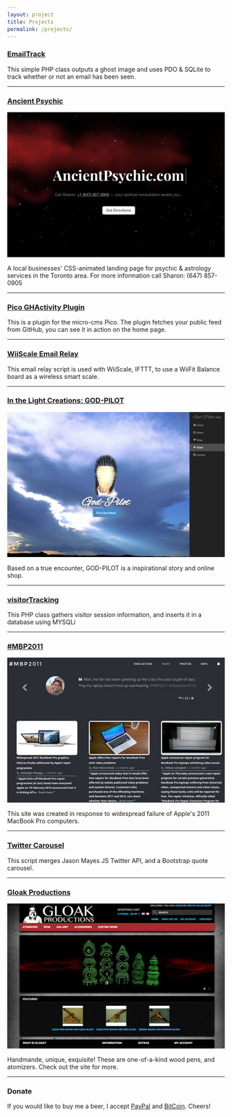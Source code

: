 ```yaml
---
layout: project
title: Projects
permalink: /projects/
---
```


### [EmailTrack](https://github.com/theshka/EmailTrack)

This simple PHP class outputs a ghost image and uses PDO & SQLite to track whether or not an email has been seen.

---

### [Ancient Psychic](http://ancientpsychic.com)

![Ancient Psychic](/assets/img/ancientpsychic.jpg)

A local businesses' CSS-animated landing page for psychic & astrology services in the Toronto area. For more information call Sharon: (647) 857-0905

---

### [Pico GHActivity Plugin](https://github.com/theshka/pico_githubactivity)

This is a plugin for the micro-cms Pico. The plugin fetches your public feed from GitHub, you can see it in action on the home page.

---

### [WiiScale Email Relay](https://github.com/theshka/WiiScale-EmailRelay)

This email relay script is used with WiiScale, IFTTT, to use a WiiFit Balance board as a wireless smart scale.

---

### [In the Light Creations: GOD-PILOT](https://god-pilot.com/)

![GOD-PILOT](/assets/img/godpilot.jpg)

Based on a true encounter, GOD-PILOT is a inspirational story and online shop.

---

### [visitorTracking](http://github.com/theshka/visitorTracking)

This PHP class gathers visitor session information, and inserts it in a database using MYSQLi

---

### [#MBP2011](https://mbp2011.org/)

![#MBP2011](/assets/img/mbp2011.jpg)

This site was created in response to widespread failure of Apple's 2011 MacBook Pro computers.

---

### [Twitter Carousel](https://gist.github.com/theshka/177d1d887618db6dafd7)

This script merges Jason Mayes JS Twitter API, and a Bootstrap quote carousel.

---

### [Gloak Productions](https://gloakproductions.ca/)

![Gloak Productions](/assets/img/gloakproductions.jpg)

Handmande, unique, exquisite! These are one-of-a-kind wood pens, and atomizers. Check out the site for more.

---

### Donate
If you would like to buy me a beer, I accept [PayPal](https://www.paypal.com/cgi-bin/webscr?cmd=_donations&business=ZWXF3NN46VCEE&lc=CA&item_name=HESHKA%2eCOM&item_number=PROJECTS&currency_code=CAD&bn=PP%2dDonationsBF%3abtn_donateCC_LG%2egif%3aNonHosted) and [BitCoin](https://www.coinbase.com/theshka). Cheers!
